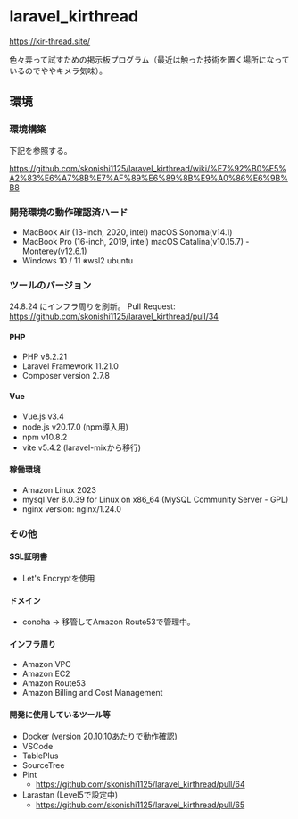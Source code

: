 # laravel_kirthread
https://kir-thread.site/

色々弄って試すための掲示板プログラム（最近は触った技術を置く場所になっているのでややキメラ気味）。

## 環境

### 環境構築
下記を参照する。

https://github.com/skonishi1125/laravel_kirthread/wiki/%E7%92%B0%E5%A2%83%E6%A7%8B%E7%AF%89%E6%89%8B%E9%A0%86%E6%9B%B8

### 開発環境の動作確認済ハード
* MacBook Air (13-inch, 2020, intel) macOS Sonoma(v14.1)
* MacBook Pro (16-inch, 2019, intel) macOS Catalina(v10.15.7) - Monterey(v12.6.1)
* Windows 10 / 11 ※wsl2 ubuntu

### ツールのバージョン

24.8.24 にインフラ周りを刷新。 Pull Request: https://github.com/skonishi1125/laravel_kirthread/pull/34

#### PHP
* PHP v8.2.21
* Laravel Framework 11.21.0
* Composer version 2.7.8

#### Vue
* Vue.js v3.4
* node.js v20.17.0 (npm導入用)
* npm v10.8.2
* vite v5.4.2 (laravel-mixから移行)

#### 稼働環境
* Amazon Linux 2023
* mysql  Ver 8.0.39 for Linux on x86_64 (MySQL Community Server - GPL)
* nginx version: nginx/1.24.0

### その他
#### SSL証明書
* Let's Encryptを使用

#### ドメイン
* conoha -> 移管してAmazon Route53で管理中。

#### インフラ周り
* Amazon VPC
* Amazon EC2
* Amazon Route53
* Amazon Billing and Cost Management

#### 開発に使用しているツール等
* Docker (version 20.10.10あたりで動作確認)
* VSCode
* TablePlus
* SourceTree
* Pint
  * https://github.com/skonishi1125/laravel_kirthread/pull/64
* Larastan (Level5で設定中)
  * https://github.com/skonishi1125/laravel_kirthread/pull/65





